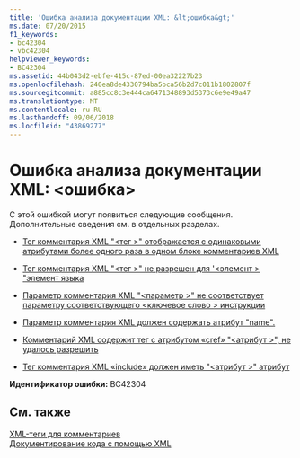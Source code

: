 ```yaml
---
title: 'Ошибка анализа документации XML: &lt;ошибка&gt;'
ms.date: 07/20/2015
f1_keywords:
- bc42304
- vbc42304
helpviewer_keywords:
- BC42304
ms.assetid: 44b043d2-ebfe-415c-87ed-00ea32227b23
ms.openlocfilehash: 240ea8de4330794ba5bca56b2d7c011b1802807f
ms.sourcegitcommit: a885cc8c3e444ca6471348893d5373c6e9e49a47
ms.translationtype: MT
ms.contentlocale: ru-RU
ms.lasthandoff: 09/06/2018
ms.locfileid: "43869277"
---
```

# <a name="xml-documentation-parse-error-lterrorgt"></a>Ошибка анализа документации XML: &lt;ошибка&gt;
С этой ошибкой могут появиться следующие сообщения. Дополнительные сведения см. в отдельных разделах.  
  
-   [Тег комментария XML "\<тег >" отображается с одинаковыми атрибутами более одного раза в одном блоке комментариев XML](../../visual-basic/misc/bc42305.md)  
  
-   [Тег комментария XML "\<тег >" не разрешен для '\<элемент > "элемент языка](../../visual-basic/misc/bc42306.md)  
  
-   [Параметр комментария XML "\<параметр >" не соответствует параметру соответствующего \<ключевое слово > инструкции](../../visual-basic/misc/bc42307.md)  
  
-   [Параметр комментария XML должен содержать атрибут "name".](../../visual-basic/misc/bc42308.md)  
  
-   [Комментарий XML содержит тег с атрибутом «cref» "\<атрибут >", не удалось разрешить](../../visual-basic/misc/bc42309.md)  
  
-   [Тег комментария XML «include» должен иметь "\<атрибут >" атрибут](../../visual-basic/misc/bc42310.md)  
  
 **Идентификатор ошибки:** BC42304  
  
## <a name="see-also"></a>См. также  
 [XML-теги для комментариев](../../visual-basic/language-reference/xmldoc/index.md)  
 [Документирование кода с помощью XML](../../visual-basic/programming-guide/program-structure/documenting-your-code-with-xml.md)
